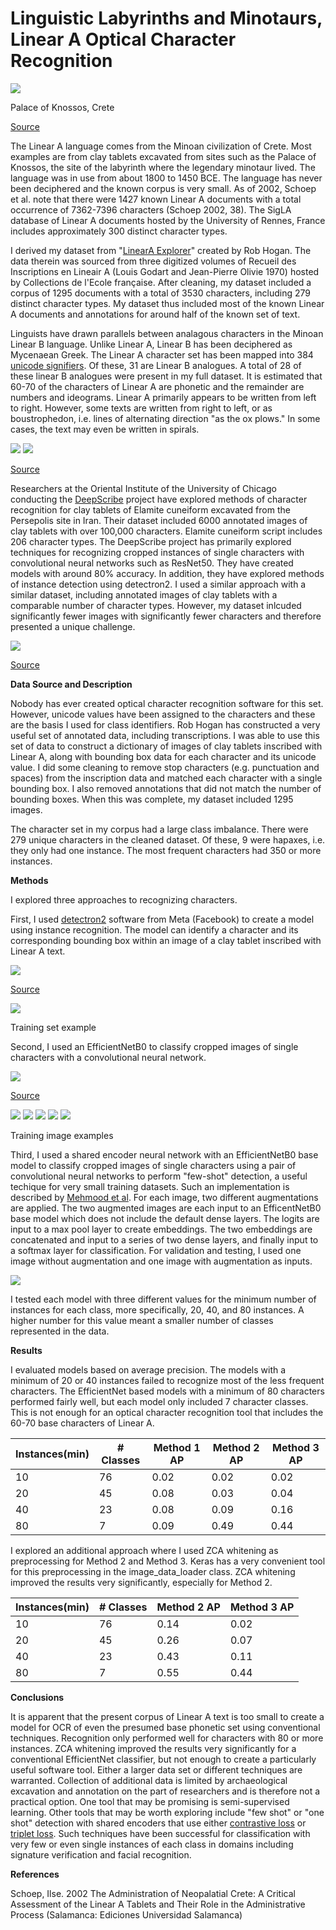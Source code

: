# **Linguistic Labyrinths and Minotaurs, Linear A Optical Character Recognition**

![](https://github.com/aibatchelor22/LinearAOCR/blob/main/image001.jpg)

Palace of Knossos, Crete

[Source](https://www.lonelyplanet.com/greece/crete/knossos/attractions/palace-of-knossos/a/poi-sig/504778/359431)

The Linear A language comes from the Minoan civilization of Crete. Most examples are from clay tablets excavated from sites such as the Palace of Knossos, the site of the labyrinth where the legendary minotaur lived. The language was in use from about 1800 to 1450 BCE. The language has never been deciphered and the known corpus is very small. As of 2002, Schoep et al. note that there were 1427 known Linear A documents with a total occurrence of 7362-7396 characters (Schoep 2002, 38). The SigLA database of Linear A documents hosted by the University of Rennes, France includes approximately 300 distinct character types.

I derived my dataset from "[LinearA Explorer](https://github.com/mwenge/LinearAExplorer/)" created by Rob Hogan. The data therein was sourced from three digitized volumes of Recueil des Inscriptions en Lineair A (Louis Godart and Jean-Pierre Olivie 1970) hosted by Collections de l'Ecole française. After cleaning, my dataset included a corpus of 1295 documents with a total of 3530 characters, including 279 distinct character types. My dataset thus included most of the known Linear A documents and annotations for around half of the known set of text.

Linguists have drawn parallels between analagous characters in the Minoan Linear B language. Unlike Linear A, Linear B has been deciphered as Mycenaean Greek. The Linear A character set has been mapped into 384 [unicode signifiers](https://en.wikipedia.org/wiki/Linear_A_(Unicode_block)). Of these, 31 are Linear B analogues. A total of 28 of these linear B analogues were present in my full dataset. It is estimated that 60-70 of the characters of Linear A are phonetic and the remainder are numbers and ideograms. Linear A primarily appears to be written from left to right. However, some texts are written from right to left, or as boustrophedon, i.e. lines of alternating direction "as the ox plows." In some cases, the text may even be written in spirals.

![](https://github.com/aibatchelor22/LinearAOCR/blob/main/image002.jpg) 
![](https://github.com/aibatchelor22/LinearAOCR/blob/main/image003.png)

[Source](https://en.wikipedia.org/wiki/Linear_A)

Researchers at the Oriental Institute of the University of Chicago conducting the [DeepScribe](https://datascience.uchicago.edu/news/ancient-language-processing-teaching-computers-to-read-cuneiform-tablets/) project have explored methods of character recognition for clay tablets of Elamite cuneiform excavated from the Persepolis site in Iran. Their dataset included 6000 annotated images of clay tablets with over 100,000 characters. Elamite cuneiform script includes 206 character types. The DeepScribe project has primarily explored techniques for recognizing cropped instances of single characters with convolutional neural networks such as ResNet50. They have created models with around 80% accuracy. In addition, they have explored methods of instance detection using detectron2. I used a similar approach with a similar dataset, including annotated images of clay tablets with a comparable number of character types. However, my dataset inlcuded significantly fewer images with significantly fewer characters and therefore presented a unique challenge.

![](https://github.com/aibatchelor22/LinearAOCR/blob/main/image004.png)

[Source](https://datascience.uchicago.edu/news/ancient-language-processing-teaching-computers-to-read-cuneiform-tablets/)

**Data Source and Description**

Nobody has ever created optical character recognition software for this set. However, unicode values have been assigned to the characters and these are the basis I used for class identifiers. Rob Hogan has constructed a very useful set of annotated data, including transcriptions. I was able to use this set of data to construct a dictionary of images of clay tablets inscribed with Linear A, along with bounding box data for each character and its unicode value. I did some cleaning to remove stop characters (e.g. punctuation and spaces) from the inscription data and matched each character with a single bounding box. I also removed annotations that did not match the number of bounding boxes. When this was complete, my dataset included 1295 images.

The character set in my corpus had a large class imbalance. There were 279 unique characters in the cleaned dataset. Of these, 9 were hapaxes, i.e. they only had one instance. The most frequent characters had 350 or more instances.

**Methods**

I explored three approaches to recognizing characters.

First, I used [detectron2](https://github.com/facebookresearch/detectron2) software from Meta (Facebook) to create a model using instance recognition. The model can identify a character and its corresponding bounding box within an image of a clay tablet inscribed with Linear A text.

![](https://github.com/aibatchelor22/LinearAOCR/blob/main/image005.jpg)

[Source](https://medium.com/@hirotoschwert/digging-into-detectron-2-47b2e794fabd)

![](https://github.com/aibatchelor22/LinearAOCR/blob/main/image006.jpg)

Training set example

Second, I used an EfficientNetB0 to classify cropped images of single characters with a convolutional neural network.

![](https://github.com/aibatchelor22/LinearAOCR/blob/main/image007.jpg)

[Source](https://www.researchgate.net/figure/The-EfficientNetB0-network-architecture_fig8_346296594)

![](https://github.com/aibatchelor22/LinearAOCR/blob/main/image008.jpg)
![](https://github.com/aibatchelor22/LinearAOCR/blob/main/image009.jpg)
![](https://github.com/aibatchelor22/LinearAOCR/blob/main/image010.jpg)
![](https://github.com/aibatchelor22/LinearAOCR/blob/main/image011.jpg)
![](https://github.com/aibatchelor22/LinearAOCR/blob/main/image012.jpg)

Training image examples

Third, I used a shared encoder neural network with an EfficientNetB0 base model to classify cropped images of single characters using a pair of convolutional neural networks to perform "few-shot" detection, a useful techique for very small training datasets. Such an implementation is described by [Mehmood et al](https://www.ncbi.nlm.nih.gov/pmc/articles/PMC7071616/). For each image, two different augmentations are applied. The two augmented images are each input to an EfficentNetB0 base model which does not include the default dense layers. The logits are input to a max pool layer to create embeddings. The two embeddings are concatenated and input to a series of two dense layers, and finally input to a softmax layer for classification. For validation and testing, I used one image without augmentation and one image with augmentation as inputs.

![](https://github.com/aibatchelor22/LinearAOCR/blob/main/image013.jpg)

I tested each model with three different values for the minimum number of instances for each class, more specifically, 20, 40, and 80 instances. A higher number for this value meant a smaller number of classes represented in the data.

**Results**

I evaluated models based on average precision. The models with a minimum of 20 or 40 instances failed to recognize most of the less frequent characters. The EfficientNet based models with a minimum of 80 characters performed fairly well, but each model only included 7 character classes. This is not enough for an optical character recognition tool that includes the 60-70 base characters of Linear A.

| Instances(min) | # Classes | Method 1 AP | Method 2 AP | Method 3 AP |
| --- | --- | --- | --- | --- |
| 10 | 76 | 0.02 | 0.02 | 0.02 |
| 20 | 45 | 0.08 | 0.03 | 0.04 |
| 40 | 23 | 0.08 | 0.09 | 0.16 |
| 80 | 7 | 0.09 | 0.49 | 0.44 |

I explored an additional approach where I used ZCA whitening as preprocessing for Method 2 and Method 3.  Keras has a very convenient tool for this preprocessing in the image_data_loader class.  ZCA whitening improved the results very significantly, especially for Method 2.

| Instances(min) | # Classes | Method 2 AP | Method 3 AP |
| --- | --- | --- | --- |
| 10 | 76 | 0.14 | 0.02 |
| 20 | 45 | 0.26 | 0.07 |
| 40 | 23 | 0.43 | 0.11 |
| 80 | 7 | 0.55 | 0.44 |


**Conclusions**

It is apparent that the present corpus of Linear A text is too small to create a model for OCR of even the presumed base phonetic set using conventional techniques. Recognition only performed well for characters with 80 or more instances. ZCA whitening improved the results very significantly for a conventional EfficientNet classifier, but not enough to create a particularly useful software tool.  Either a larger data set or different techniques are warranted. Collection of additional data is limited by archaeological excavation and annotation on the part of researchers and is therefore not a practical option. One tool that may be promising is semi-supervised learning.  Other tools that may be worth exploring include "few shot" or "one shot" detection with shared encoders that use either [contrastive loss](https://www.cs.toronto.edu/~hinton/absps/simclr.pdf) or [triplet loss](https://arxiv.org/pdf/1412.6622.pdf). Such techniques have been successful for classification with very few or even single instances of each class in domains including signature verification and facial recognition.

**References**

Schoep, Ilse. 2002 The Administration of Neopalatial Crete: A Critical Assessment of the Linear A Tablets and Their Role in the Administrative Process (Salamanca: Ediciones Universidad Salamanca)
